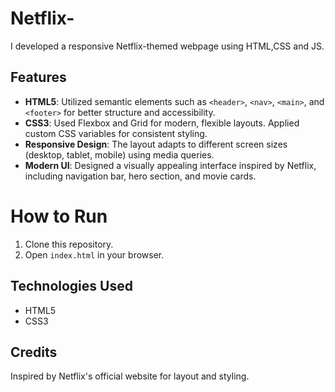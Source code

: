 # Netflix-

I developed a responsive Netflix-themed webpage using HTML,CSS and JS.

## Features

- **HTML5**: Utilized semantic elements such as `<header>`, `<nav>`, `<main>`, and `<footer>` for better structure and accessibility.
- **CSS3**: Used Flexbox and Grid for modern, flexible layouts. Applied custom CSS variables for consistent styling.
- **Responsive Design**: The layout adapts to different screen sizes (desktop, tablet, mobile) using media queries.
- **Modern UI**: Designed a visually appealing interface inspired by Netflix, including navigation bar, hero section, and movie cards.

# How to Run

1. Clone this repository.
2. Open `index.html` in your browser.

## Technologies Used

- HTML5
- CSS3

## Credits

Inspired by Netflix's official website for layout and styling.
